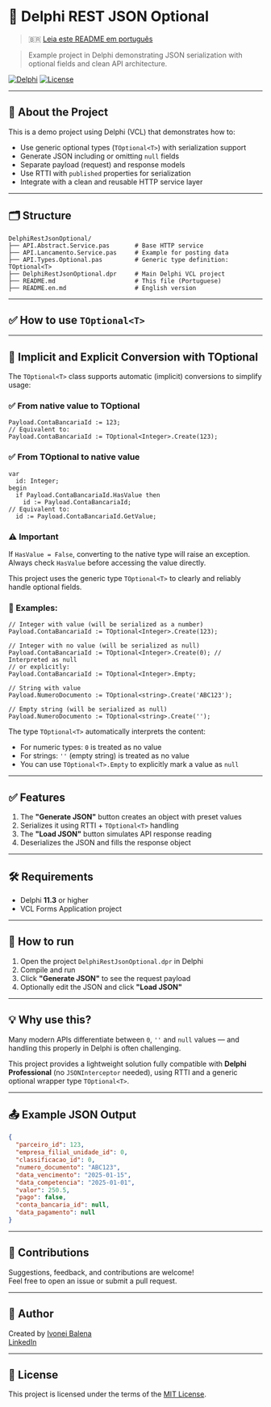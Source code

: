 # 🚀 Delphi REST JSON Optional

> 🇧🇷 [Leia este README em português](./README.md)

> Example project in Delphi demonstrating JSON serialization with optional fields and clean API architecture.

[![Delphi](https://img.shields.io/badge/Delphi-11.3-red.svg)](https://www.embarcadero.com/products/delphi)
[![License](https://img.shields.io/badge/license-MIT-blue.svg)](#)

---

## 📌 About the Project

This is a demo project using Delphi (VCL) that demonstrates how to:

- Use generic optional types (`TOptional<T>`) with serialization support
- Generate JSON including or omitting `null` fields
- Separate payload (request) and response models
- Use RTTI with `published` properties for serialization
- Integrate with a clean and reusable HTTP service layer

---

## 🗂 Structure

```
DelphiRestJsonOptional/
├── API.Abstract.Service.pas       # Base HTTP service
├── API.Lancamento.Service.pas     # Example for posting data
├── API.Types.Optional.pas         # Generic type definition: TOptional<T>
├── DelphiRestJsonOptional.dpr     # Main Delphi VCL project
├── README.md                      # This file (Portuguese)
├── README.en.md                   # English version
```

---

## ✅ How to use `TOptional<T>`
---

## 🔄 Implicit and Explicit Conversion with TOptional<T>

The `TOptional<T>` class supports automatic (implicit) conversions to simplify usage:

### ✅ From native value to TOptional<T>

```delphi
Payload.ContaBancariaId := 123;
// Equivalent to:
Payload.ContaBancariaId := TOptional<Integer>.Create(123);
```

### ✅ From TOptional<T> to native value

```delphi
var
  id: Integer;
begin
  if Payload.ContaBancariaId.HasValue then
    id := Payload.ContaBancariaId;
// Equivalent to:
  id := Payload.ContaBancariaId.GetValue;
```

### ⚠️ Important

If `HasValue = False`, converting to the native type will raise an exception.
Always check `HasValue` before accessing the value directly.


This project uses the generic type `TOptional<T>` to clearly and reliably handle optional fields.

### 📌 Examples:

```delphi
// Integer with value (will be serialized as a number)
Payload.ContaBancariaId := TOptional<Integer>.Create(123);

// Integer with no value (will be serialized as null)
Payload.ContaBancariaId := TOptional<Integer>.Create(0); // Interpreted as null
// or explicitly:
Payload.ContaBancariaId := TOptional<Integer>.Empty;

// String with value
Payload.NumeroDocumento := TOptional<string>.Create('ABC123');

// Empty string (will be serialized as null)
Payload.NumeroDocumento := TOptional<string>.Create('');
```

The type `TOptional<T>` automatically interprets the content:
- For numeric types: `0` is treated as no value
- For strings: `''` (empty string) is treated as no value
- You can use `TOptional<T>.Empty` to explicitly mark a value as `null`

---

## ✅ Features

1. The **"Generate JSON"** button creates an object with preset values  
2. Serializes it using RTTI + `TOptional<T>` handling  
3. The **"Load JSON"** button simulates API response reading  
4. Deserializes the JSON and fills the response object

---

## 🛠 Requirements

- Delphi **11.3** or higher
- VCL Forms Application project

---

## 🧪 How to run

1. Open the project `DelphiRestJsonOptional.dpr` in Delphi  
2. Compile and run  
3. Click **"Generate JSON"** to see the request payload  
4. Optionally edit the JSON and click **"Load JSON"**

---

## 💡 Why use this?

Many modern APIs differentiate between `0`, `''` and `null` values — and handling this properly in Delphi is often challenging.

This project provides a lightweight solution fully compatible with **Delphi Professional** (no `JSONInterceptor` needed), using RTTI and a generic optional wrapper type `TOptional<T>`.

---

## 📤 Example JSON Output

```json
{
  "parceiro_id": 123,
  "empresa_filial_unidade_id": 0,
  "classificacao_id": 0,
  "numero_documento": "ABC123",
  "data_vencimento": "2025-01-15",
  "data_competencia": "2025-01-01",
  "valor": 250.5,
  "pago": false,
  "conta_bancaria_id": null,
  "data_pagamento": null
}
```

---

## 🤝 Contributions

Suggestions, feedback, and contributions are welcome!  
Feel free to open an issue or submit a pull request.

---

## 👤 Author

Created by [Ivonei Balena](mailto:iibalena@gmail.com)  
[LinkedIn](https://www.linkedin.com/in/ivonei-balena-a9a26465/)

---

## 📄 License

This project is licensed under the terms of the [MIT License](LICENSE).
